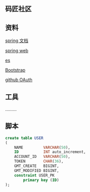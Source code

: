 ## 码匠社区

## 资料
[spring 文档](https://spring.io/guides)

[spring web](https://spring.io/guides/gs/serving-web-content/)

[es](https://elasticsearch.cn/explore)

[Bootstrap](https://v3.bootcss.com/getting-started/)

[github OAuth](https://developer.github.com/apps/building-oauth-apps/creating-an-oauth-app/)





##   工具
.........


## 脚本
```sql
create table USER
(
    NAME         VARCHAR(50),
    ID           INT auto_increment,
    ACCOUNT_ID   VARCHAR(50),
    TOKEN        CHAR(36),
    GMT_CREATE   BIGINT,
    GMT_MODIFIED BIGINT,
    constraint USER_PK
        primary key (ID)
);
```
